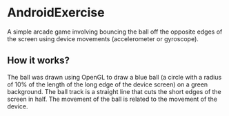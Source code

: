 # AndroidExercise

A simple arcade game involving bouncing the ball off the opposite edges of the screen using device movements (accelerometer or gyroscope).

## How it works?
The ball was drawn using OpenGL to draw a blue ball (a circle with a radius of 10% of the length of the long edge of the device screen) on a green background. The ball track is a straight line that cuts the short edges of the screen in half. The movement of the ball is related to the movement of the device.

